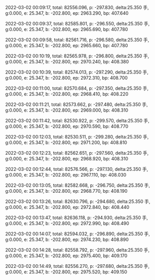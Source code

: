2022-03-02 00:09:17, total: 82556.096, p: -297.830, delta:25.350 手, g:0.000, e: 25.347, b: -202.800, ep: 2963.290, bp: 407.640

2022-03-02 00:09:37, total: 82585.801, p: -296.550, delta:25.350 手, g:0.000, e: 25.347, b: -202.800, ep: 2965.690, bp: 407.780

2022-03-02 00:09:58, total: 82561.716, p: -296.580, delta:25.350 手, g:0.000, e: 25.347, b: -202.800, ep: 2965.660, bp: 407.780

2022-03-02 00:10:19, total: 82565.978, p: -296.800, delta:25.350 手, g:0.000, e: 25.347, b: -202.800, ep: 2970.240, bp: 408.380

2022-03-02 00:10:39, total: 82574.013, p: -297.290, delta:25.350 手, g:0.000, e: 25.347, b: -202.800, ep: 2972.310, bp: 408.700

2022-03-02 00:11:00, total: 82570.684, p: -297.350, delta:25.350 手, g:0.000, e: 25.347, b: -202.800, ep: 2968.410, bp: 408.220

2022-03-02 00:11:21, total: 82573.662, p: -297.480, delta:25.350 手, g:0.000, e: 25.347, b: -202.800, ep: 2969.000, bp: 408.310

2022-03-02 00:11:42, total: 82530.922, p: -299.570, delta:25.350 手, g:0.000, e: 25.347, b: -202.800, ep: 2970.590, bp: 408.770

2022-03-02 00:12:03, total: 82530.511, p: -299.280, delta:25.350 手, g:0.000, e: 25.347, b: -202.800, ep: 2971.200, bp: 408.810

2022-03-02 00:12:23, total: 82562.651, p: -297.560, delta:25.350 手, g:0.000, e: 25.347, b: -202.800, ep: 2968.920, bp: 408.310

2022-03-02 00:12:44, total: 82576.566, p: -297.130, delta:25.350 手, g:0.000, e: 25.347, b: -202.800, ep: 2967.110, bp: 408.030

2022-03-02 00:13:05, total: 82582.668, p: -296.750, delta:25.350 手, g:0.000, e: 25.347, b: -202.800, ep: 2968.770, bp: 408.190

2022-03-02 00:13:26, total: 82630.796, p: -294.680, delta:25.350 手, g:0.000, e: 25.347, b: -202.800, ep: 2972.840, bp: 408.440

2022-03-02 00:13:47, total: 82636.118, p: -294.930, delta:25.350 手, g:0.000, e: 25.347, b: -202.800, ep: 2972.990, bp: 408.490

2022-03-02 00:14:07, total: 82594.032, p: -296.890, delta:25.350 手, g:0.000, e: 25.347, b: -202.800, ep: 2974.230, bp: 408.890

2022-03-02 00:14:28, total: 82558.792, p: -297.960, delta:25.350 手, g:0.000, e: 25.347, b: -202.800, ep: 2975.400, bp: 409.170

2022-03-02 00:14:49, total: 82556.270, p: -297.680, delta:25.350 手, g:0.000, e: 25.347, b: -202.800, ep: 2975.520, bp: 409.150